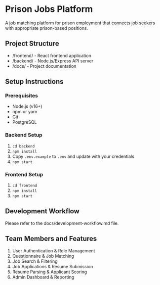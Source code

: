 # Prison Jobs Platform

A job matching platform for prison employment that connects job seekers with appropriate prison-based positions.

## Project Structure

- /frontend/ - React frontend application
- /backend/ - Node.js/Express API server
- /docs/ - Project documentation

## Setup Instructions

### Prerequisites
- Node.js (v16+)
- npm or yarn
- Git
- PostgreSQL

### Backend Setup
1. `cd backend`
2. `npm install`
3. Copy `.env.example` to `.env` and update with your credentials
4. `npm start`

### Frontend Setup
1. `cd frontend`
2. `npm install`
3. `npm start`

## Development Workflow
Please refer to the docs/development-workflow.md file.

## Team Members and Features
1. User Authentication & Role Management
2. Questionnaire & Job Matching
3. Job Search & Filtering
4. Job Applications & Resume Submission
5. Resume Parsing & Applicant Scoring
6. Admin Dashboard & Reporting